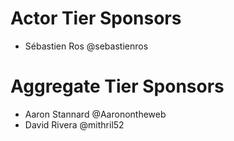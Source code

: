 # Actor Tier Sponsors

- Sébastien Ros @sebastienros

# Aggregate Tier Sponsors

- Aaron Stannard @Aaronontheweb
- David Rivera @mithril52
